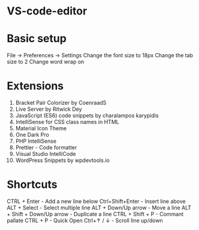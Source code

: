 # VS-code-editor
# Basic setup
  File -> Preferences -> Settings
  Change the font size to 18px
  Change the tab size to 2
  Change word wrap on
  
# Extensions
1. Bracket Pair Colorizer by CoenraadS
2. Live Server by Ritwick Dey
3. JavaScript (ES6) code snippets by charalampos karypidis
4. IntelliSense for CSS class names in HTML
5. Material Icon Theme
6. One Dark Pro
7. PHP IntelliSense
8. Prettier - Code formatter
9. Visual Studio IntelliCode
10. WordPress Snippets by wpdevtools.io

# Shortcuts
CTRL + Enter - Add a new line below
Ctrl+Shift+Enter - Insert line above 
ALT + Select - Select multiple line
ALT + Down/Up arrow - Move a line
ALT + Shift + Down/Up arrow - Duplicate a line
CTRL + Shift + P - Commant pallate 
CTRL + P - Quick Open
Ctrl+↑ / ↓ - Scroll line up/down
